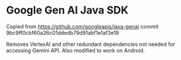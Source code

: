 # Google Gen AI Java SDK

Copied from https://github.com/googleapis/java-genai commit 9bc9ff0cbf60a26c01ddedb79d91abf1e1af3e19

Removes VertexAI and other redundant dependencies not needed for accessing Gemini API.
Also modified to work on Android.

